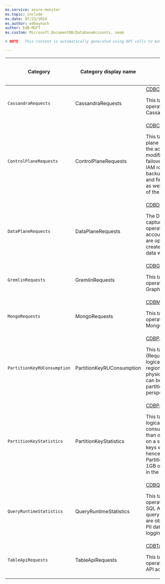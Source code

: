 ```yaml
---
ms.service: azure-monitor
ms.topic: include
ms.date: 07/23/2024
ms.author: edbaynash
author: EdB-MSFT
ms.custom: Microsoft.DocumentDB/DatabaseAccounts, naam

# NOTE:  This content is automatically generated using API calls to Azure. Any edits made on these files will be overwritten in the next run of the script. 

---
```

  
  
|Category|Category display name| Log table| [Supports basic log plan](/azure/azure-monitor/logs/basic-logs-configure?tabs=portal-1#compare-the-basic-and-analytics-log-data-plans)|[Supports ingestion-time transformation](/azure/azure-monitor/essentials/data-collection-transformations)| Example queries |Costs to export|
|---|---|---|---|---|---|---|
|`CassandraRequests` |CassandraRequests |[CDBCassandraRequests](/azure/azure-monitor/reference/tables/cdbcassandrarequests)<p>This table details data plane operations, specifically for Cassandra API accounts.|Yes|Yes||No |
|`ControlPlaneRequests` |ControlPlaneRequests |[CDBControlPlaneRequests](/azure/azure-monitor/reference/tables/cdbcontrolplanerequests)<p>This table details all control plane operations executed on the account, which include modifications to the regional failover policy, indexing policy, IAM role assignments, backup/restore policies, VNet and firewall rules, private links as well as updates and deletes of the account.|Yes|Yes||No |
|`DataPlaneRequests` |DataPlaneRequests |[CDBDataPlaneRequests](/azure/azure-monitor/reference/tables/cdbdataplanerequests)<p>The DataPlaneRequests table captures every data plane operation for the Cosmos DB account. Data Plane requests are operations executed to create, update, delete or retrieve data within the account.|Yes|Yes||No |
|`GremlinRequests` |GremlinRequests |[CDBGremlinRequests](/azure/azure-monitor/reference/tables/cdbgremlinrequests)<p>This table details data plane operations, specifically for Graph API accounts.|Yes|Yes||No |
|`MongoRequests` |MongoRequests |[CDBMongoRequests](/azure/azure-monitor/reference/tables/cdbmongorequests)<p>This table details data plane operations, specifically for Mongo API accounts.|Yes|Yes||No |
|`PartitionKeyRUConsumption` |PartitionKeyRUConsumption |[CDBPartitionKeyRUConsumption](/azure/azure-monitor/reference/tables/cdbpartitionkeyruconsumption)<p>This table details the RU (Request Unit) consumption for logical partition keys in each region, within each of their physical partitions. This data can be used to identify hot partitions from a request volume perspective.|Yes|Yes||No |
|`PartitionKeyStatistics` |PartitionKeyStatistics |[CDBPartitionKeyStatistics](/azure/azure-monitor/reference/tables/cdbpartitionkeystatistics)<p>This table provides outlier logical partition keys that have consumed more storage space than others. Statistics are based on a sub-sampling of partition keys within the collection and hence these are approximate. Partition keys that are below 1GB of storage may not show up in the reported statistics.|Yes|Yes||No |
|`QueryRuntimeStatistics` |QueryRuntimeStatistics |[CDBQueryRuntimeStatistics](/azure/azure-monitor/reference/tables/cdbqueryruntimestatistics)<p>This table details query operations executed against a SQL API account. By default, the query text and its parameters are obfuscated to avoid logging PII data with full text query logging available by request.|Yes|Yes||No |
|`TableApiRequests` |TableApiRequests |[CDBTableApiRequests](/azure/azure-monitor/reference/tables/cdbtableapirequests)<p>This table details data plane operations, specifically for Table API accounts.|Yes|No||Yes |